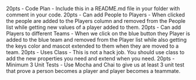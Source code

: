20pts - Code Plan - Include this in a README.md file in your folder with comment in your code.
20pts - Can add People to Players - When clicked the people are added to the Players column and removed from the People list while getting new values of a player added to them.
20pts - Can add Players to different Teams - When we click on the blue button they Player is added to the blue team and removed from the Player list while also getting the keys color and mascot extended to them when they are moved to a team.
20pts - Uses Class - This is not a hack job. You should use class to add the new properties you need and extend when you need.
20pts - Minimum 3 Unit Tests - Use Mocha and Chai to give us at least 3 unit test that prove a person becomes a player and player becomes a teammate.
